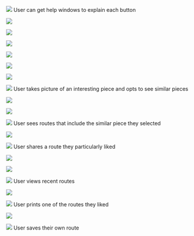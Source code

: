 ![](/img/urHomeInfo.JPG)
User can get help windows to explain each button

![](/img/urTrackingRouteInfo.JPG)

![](/img/urRememberPieceInfo.JPG)

![](/img/urRecentRoutesInfo.JPG)

![](/img/urRememberRouteInfo.JPG)

![](/img/urHome.JPG)

![](/img/urStartedTracking.JPG)

![](/img/urCamera.JPG)
User takes picture of an interesting piece and opts to see similar pieces

![](/img/urSimilarPieces.JPG)

![](/img/urSimilarPiece.JPG)

![](/img/urRoutes.JPG)
User sees routes that include the similar piece they selected

![](/img/urSingleRoute.JPG)

![](/img/urSharePage.JPG)
User shares a route they particularly liked

![](/img/urShared.JPG)

![](/img/urHome.JPG)

![](/img/urRoutes.JPG)
User views recent routes

![](/img/urSingleRoute.JPG)

![](/img/urSharePage.JPG)
User prints one of the routes they liked

![](/img/urHome.JPG)

![](/img/urSharePage.JPG)
User saves their own route
